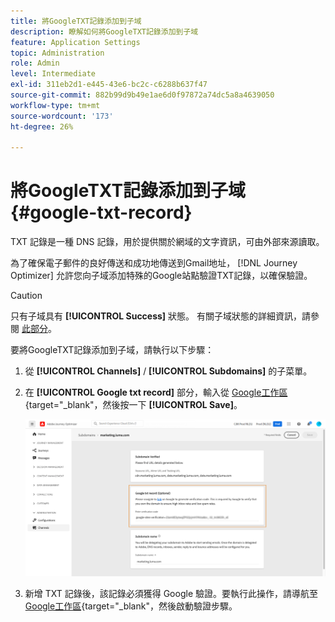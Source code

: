 ```yaml
---
title: 將GoogleTXT記錄添加到子域
description: 瞭解如何將GoogleTXT記錄添加到子域
feature: Application Settings
topic: Administration
role: Admin
level: Intermediate
exl-id: 311eb2d1-e445-43e6-bc2c-c6288b637f47
source-git-commit: 882b99d9b49e1ae6d0f97872a74dc5a8a4639050
workflow-type: tm+mt
source-wordcount: '173'
ht-degree: 26%

---
```


# 將GoogleTXT記錄添加到子域 {#google-txt-record}

TXT 記錄是一種 DNS 記錄，用於提供關於網域的文字資訊，可由外部來源讀取。

為了確保電子郵件的良好傳送和成功地傳送到Gmail地址， [!DNL Journey Optimizer] 允許您向子域添加特殊的Google站點驗證TXT記錄，以確保驗證。

>[!CAUTION]
>
> 只有子域具有 **[!UICONTROL Success]** 狀態。 有關子域狀態的詳細資訊，請參閱 [此部分](access-subdomains.md)。

要將GoogleTXT記錄添加到子域，請執行以下步驟：

1. 從 **[!UICONTROL Channels]** / **[!UICONTROL Subdomains]** 的子菜單。

1. 在 **[!UICONTROL Google txt record]** 部分，輸入從 [Google工作區](https://support.google.com/a/answer/183895){target=&quot;_blank&quot;<!--G Suite Admin tools-->，然後按一下 **[!UICONTROL Save]**。

   ![](assets/subdomain-google-txt.png)

1. 新增 TXT 記錄後，該記錄必須獲得 Google 驗證。要執行此操作，請導航至 [Google工作區](https://support.google.com/a/answer/183895){target=&quot;_blank&quot;<!--G Suite Admin tools-->，然後啟動驗證步驟。
